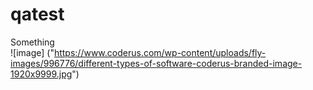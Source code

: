 # qatest
Something  
![image] ("https://www.coderus.com/wp-content/uploads/fly-images/996776/different-types-of-software-coderus-branded-image-1920x9999.jpg")
